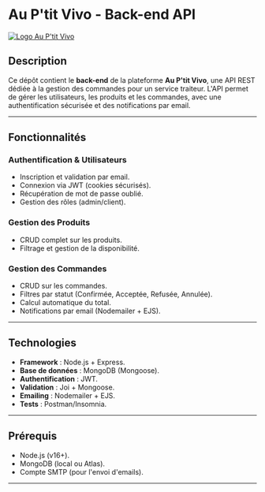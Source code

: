 # Au P'tit Vivo - Back-end API

[![Logo Au P'tit Vivo](https://via.placeholder.com/150/000000/FFFFFF?text=Au+P'tit+Vivo)](logo_url)

## Description

Ce dépôt contient le **back-end** de la plateforme **Au P'tit Vivo**, une API REST dédiée à la gestion des commandes pour un service traiteur. L'API permet de gérer les utilisateurs, les produits et les commandes, avec une authentification sécurisée et des notifications par email.

---

## Fonctionnalités

### **Authentification & Utilisateurs**

- Inscription et validation par email.
- Connexion via JWT (cookies sécurisés).
- Récupération de mot de passe oublié.
- Gestion des rôles (admin/client).

### **Gestion des Produits**

- CRUD complet sur les produits.
- Filtrage et gestion de la disponibilité.

### **Gestion des Commandes**

- CRUD sur les commandes.
- Filtres par statut (Confirmée, Acceptée, Refusée, Annulée).
- Calcul automatique du total.
- Notifications par email (Nodemailer + EJS).

---

## Technologies

- **Framework** : Node.js + Express.
- **Base de données** : MongoDB (Mongoose).
- **Authentification** : JWT.
- **Validation** : Joi + Mongoose.
- **Emailing** : Nodemailer + EJS.
- **Tests** : Postman/Insomnia.

---

## Prérequis

- Node.js (v16+).
- MongoDB (local ou Atlas).
- Compte SMTP (pour l'envoi d'emails).

---
